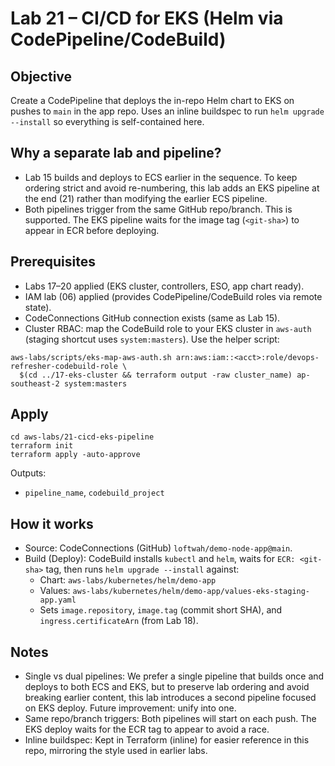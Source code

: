 # Lab 21 – CI/CD for EKS (Helm via CodePipeline/CodeBuild)

## Objective

Create a CodePipeline that deploys the in-repo Helm chart to EKS on pushes to `main` in the app repo. Uses an inline buildspec to run `helm upgrade --install` so everything is self-contained here.

## Why a separate lab and pipeline?

- Lab 15 builds and deploys to ECS earlier in the sequence. To keep ordering strict and avoid re-numbering, this lab adds an EKS pipeline at the end (21) rather than modifying the earlier ECS pipeline.
- Both pipelines trigger from the same GitHub repo/branch. This is supported. The EKS pipeline waits for the image tag (`<git-sha>`) to appear in ECR before deploying.

## Prerequisites

- Labs 17–20 applied (EKS cluster, controllers, ESO, app chart ready).
- IAM lab (06) applied (provides CodePipeline/CodeBuild roles via remote state).
- CodeConnections GitHub connection exists (same as Lab 15).
- Cluster RBAC: map the CodeBuild role to your EKS cluster in `aws-auth` (staging shortcut uses `system:masters`). Use the helper script:

```
aws-labs/scripts/eks-map-aws-auth.sh arn:aws:iam::<acct>:role/devops-refresher-codebuild-role \
  $(cd ../17-eks-cluster && terraform output -raw cluster_name) ap-southeast-2 system:masters
```

## Apply

```
cd aws-labs/21-cicd-eks-pipeline
terraform init
terraform apply -auto-approve
```

Outputs:

- `pipeline_name`, `codebuild_project`

## How it works

- Source: CodeConnections (GitHub) `loftwah/demo-node-app@main`.
- Build (Deploy): CodeBuild installs `kubectl` and `helm`, waits for `ECR: <git-sha>` tag, then runs `helm upgrade --install` against:
  - Chart: `aws-labs/kubernetes/helm/demo-app`
  - Values: `aws-labs/kubernetes/helm/demo-app/values-eks-staging-app.yaml`
  - Sets `image.repository`, `image.tag` (commit short SHA), and `ingress.certificateArn` (from Lab 18).

## Notes

- Single vs dual pipelines: We prefer a single pipeline that builds once and deploys to both ECS and EKS, but to preserve lab ordering and avoid breaking earlier content, this lab introduces a second pipeline focused on EKS deploy. Future improvement: unify into one.
- Same repo/branch triggers: Both pipelines will start on each push. The EKS deploy waits for the ECR tag to appear to avoid a race.
- Inline buildspec: Kept in Terraform (inline) for easier reference in this repo, mirroring the style used in earlier labs.
